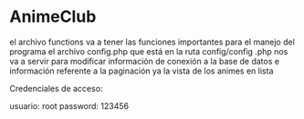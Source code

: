 # AnimeClub
el archivo functions va a tener las funciones importantes para el manejo del programa el archivo config.php que está en la ruta config/config .php nos va a servir para modificar información de conexión a la base de datos e información referente a la paginación ya la vista de los animes en lista

Credenciales de acceso:

usuario: root
password: 123456